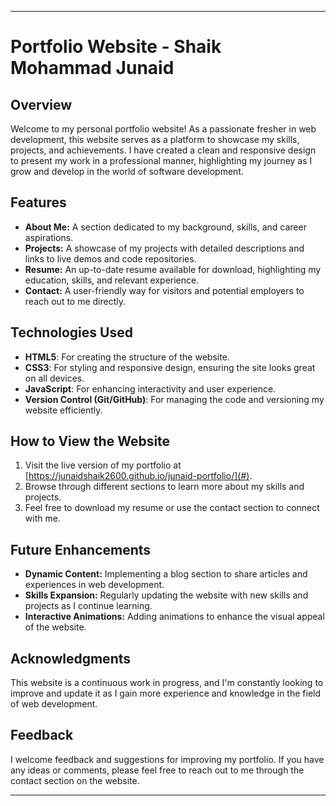 ___
# Portfolio Website - Shaik Mohammad Junaid

## Overview
Welcome to my personal portfolio website! As a passionate fresher in web development, this website serves as a platform to showcase my skills, projects, and achievements. I have created a clean and responsive design to present my work in a professional manner, highlighting my journey as I grow and develop in the world of software development.

## Features
- **About Me:** A section dedicated to my background, skills, and career aspirations.
- **Projects:** A showcase of my projects with detailed descriptions and links to live demos and code repositories.
- **Resume:** An up-to-date resume available for download, highlighting my education, skills, and relevant experience.
- **Contact:** A user-friendly way for visitors and potential employers to reach out to me directly.

## Technologies Used
- **HTML5**: For creating the structure of the website.
- **CSS3**: For styling and responsive design, ensuring the site looks great on all devices.
- **JavaScript**: For enhancing interactivity and user experience.
- **Version Control (Git/GitHub)**: For managing the code and versioning my website efficiently.

## How to View the Website
1. Visit the live version of my portfolio at [https://junaidshaik2600.github.io/junaid-portfolio/](#).
2. Browse through different sections to learn more about my skills and projects.
3. Feel free to download my resume or use the contact section to connect with me.

## Future Enhancements
- **Dynamic Content:** Implementing a blog section to share articles and experiences in web development.
- **Skills Expansion:** Regularly updating the website with new skills and projects as I continue learning.
- **Interactive Animations:** Adding animations to enhance the visual appeal of the website.

## Acknowledgments
This website is a continuous work in progress, and I'm constantly looking to improve and update it as I gain more experience and knowledge in the field of web development.

## Feedback
I welcome feedback and suggestions for improving my portfolio. If you have any ideas or comments, please feel free to reach out to me through the contact section on the website.

---